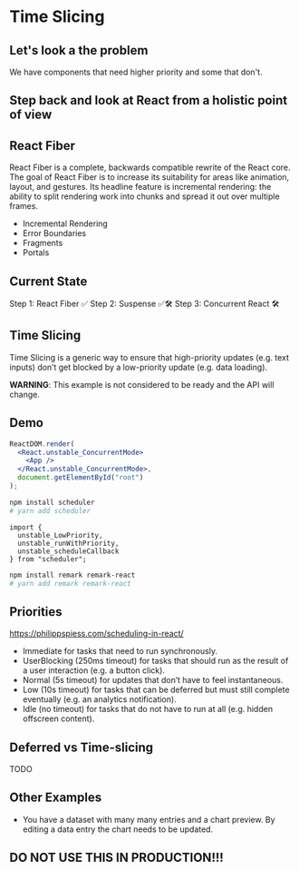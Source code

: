 # Time Slicing

## Let's look a the problem

We have components that need higher priority and some that don't.

## Step back and look at React from a holistic point of view

## React Fiber

React Fiber is a complete, backwards compatible rewrite of the React core.
The goal of React Fiber is to increase its suitability for areas like animation, layout, and gestures. Its headline feature is incremental rendering: the ability to split rendering work into chunks and spread it out over multiple frames.

- Incremental Rendering
- Error Boundaries
- Fragments
- Portals

## Current State

Step 1: React Fiber ✅
Step 2: Suspense ✅🛠
Step 3: Concurrent React 🛠

## Time Slicing

Time Slicing is a generic way to ensure that high-priority updates (e.g. text inputs) don’t get blocked by a low-priority update (e.g. data loading).

**WARNING**: This example is not considered to be ready and the API will change.

## Demo

```jsx
ReactDOM.render(
  <React.unstable_ConcurrentMode>
    <App />
  </React.unstable_ConcurrentMode>,
  document.getElementById("root")
);
```

```sh
npm install scheduler
# yarn add scheduler
```

```
import {
  unstable_LowPriority,
  unstable_runWithPriority,
  unstable_scheduleCallback
} from "scheduler";
```

```sh
npm install remark remark-react
# yarn add remark remark-react
```

## Priorities

https://philippspiess.com/scheduling-in-react/

- Immediate for tasks that need to run synchronously.
- UserBlocking (250ms timeout) for tasks that should run as the result of a user interaction (e.g. a button click).
- Normal (5s timeout) for updates that don’t have to feel instantaneous.
- Low (10s timeout) for tasks that can be deferred but must still complete eventually (e.g. an analytics notification).
- Idle (no timeout) for tasks that do not have to run at all (e.g. hidden offscreen content).

## Deferred vs Time-slicing

TODO

## Other Examples

- You have a dataset with many many entries and a chart preview. By editing a data entry the chart needs to be updated.

## DO NOT USE THIS IN PRODUCTION!!!
